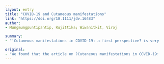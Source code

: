 ```yaml
---
layout: entry
title: "COVID-19 and Cutaneous manifestations"
link: "https://doi.org/10.1111/jdv.16483"
author:
- Mungmungpuntipantip, Rujittika; Wiwanitkit, Viroj

summary:
- "'Cutaneous manifestations in COVID-19: a first perspective? is very interesting [1] Recalcati noted that 20.4 % of the patients have cutaneous problem. This is the first report on this clinical aspect of COVD-19. The article on ?Cutans in COVID-19 is a 'first perspective?', he said. 20.4% of patients have been diagnosed with cutaneous problems."

original:
- "We found that the article on ?Cutaneous manifestations in COVID-19: a first perspective? is very interesting [1]. Recalcati noted that 20.4 % of the patients have cutaneous problem and mentioned that this is the first report on this clinical aspect of COVID-19."
---
```


